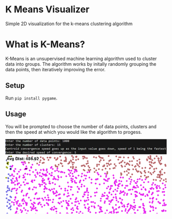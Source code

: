 # K Means Visualizer
Simple 2D visualization for the k-means clustering algorithm


# What is K-Means?
K-Means is an unsupervised machine learning algorithm used to cluster data into groups. The algorithm works by initally randomly grouping the data points, then iteratively improving the error.

## Setup

Run `pip install pygame`.

## Usage

You will be prompted to choose the number of data points, clusters and then the speed at which you would like the algorithm to progess. 

![](https://raw.githubusercontent.com/ChrisBoswell/k-means-visualizer/main/content/k_means_visual_inputs.png)
![K-Means Visualizer Gif](https://raw.githubusercontent.com/ChrisBoswell/k-means-visualizer/main/content/k_means_visualizer.gif)
